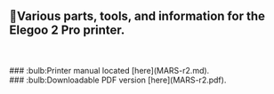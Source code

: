 ## :milky_way:Various parts, tools, and information for the Elegoo 2 Pro printer.
<br>
<br>
### :bulb:Printer manual located [here](MARS-r2.md).
<br>
### :bulb:Downloadable PDF version [here](MARS-r2.pdf).

